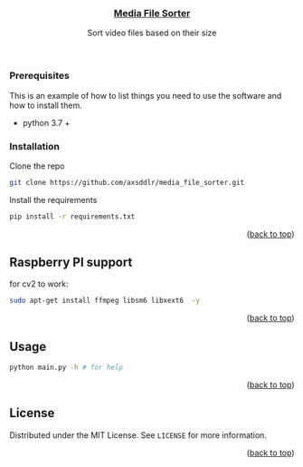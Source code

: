 <div id="top"></div>

<br />
<div align="center">

<a href="https://github.com/axsddlr/media_file_sorter">
  <h3 align="center">Media File Sorter</h3>
</a>

  <p align="center">
    Sort video files based on their size
    <br />
    <br />
    <br />

  </p>
</div>


### Prerequisites

This is an example of how to list things you need to use the software and how to install them.
* python 3.7 +

### Installation

Clone the repo
   ```sh
   git clone https://github.com/axsddlr/media_file_sorter.git
   ```

Install the requirements
   ```sh
   pip install -r requirements.txt
   ```

<p align="right">(<a href="#top">back to top</a>)</p>

## Raspberry PI support

for cv2 to work:
  ```sh
  sudo apt-get install ffmpeg libsm6 libxext6  -y
  ```
<p align="right">(<a href="#top">back to top</a>)</p>


## Usage

   ```sh
  python main.py -h # for help
   ```
<p align="right">(<a href="#top">back to top</a>)</p>


## License

Distributed under the MIT License. See `LICENSE` for more information.

<p align="right">(<a href="#top">back to top</a>)</p>



